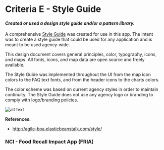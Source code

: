 # Criteria E - Style Guide

#### _Created or used a design style guide and/or a pattern library._

A comprehensive [Style Guide](http://agile-bpa.elasticbeanstalk.com/style/) was created for use in this app.  The intent was to create a style guide that could be used for any application and is meant to be used agency-wide.

This design document covers general principles, color, typography, icons, and maps.  All fonts, icons, and map data are open source and freely available.  

The Style Guide was implemented throughout the UI from the map icon colors to the FAQ text fonts, and from the header icons to the charts colors.

The color scheme was based on current agency styles in order to maintain continuity.  The Style Guide does not use any agency logo or branding to comply with logo/branding policies.

![alt text](https://raw.githubusercontent.com/nci-ats/agile-bpa/docs/attachments/Style-Guide.png "Style Guide")

**References:**
* http://agile-bpa.elasticbeanstalk.com/style/

### NCI - Food Recall Impact App (FRIA)

